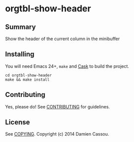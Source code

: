 # orgtbl-show-header

## Summary

Show the header of the current column in the minibuffer

## Installing

You will need Emacs 24+, `make` and [Cask](https://github.com/cask/cask) to
build the project.

    cd orgtbl-show-header
    make && make install


## Contributing

Yes, please do! See [CONTRIBUTING][] for guidelines.

## License

See [COPYING][]. Copyright (c) 2014 Damien Cassou.


[CONTRIBUTING]: ./CONTRIBUTING.md
[COPYING]: ./COPYING
